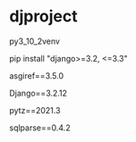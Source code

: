 # djproject

py3_10_2venv

pip install "django>=3.2, <=3.3"


asgiref==3.5.0

Django==3.2.12 

pytz==2021.3   

sqlparse==0.4.2
